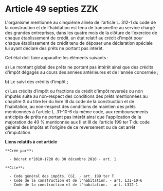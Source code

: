 # Article 49 septies ZZK

L'organisme mentionné au cinquième alinéa de l'article L. 312-1 du code de la construction et de l'habitation est tenu de
transmettre au service chargé des grandes entreprises, dans les quatre mois de la clôture de l'exercice de chaque
établissement de crédit, un état relatif au crédit d'impôt pour chaque établissement de crédit tenu de déposer une
déclaration spéciale lui ayant déclaré des prêts ne portant pas intérêt. 

Cet état doit faire apparaître les éléments suivants : 

a) Le montant global des prêts ne portant pas intérêt ainsi que des crédits d'impôt dégagés au cours des années antérieures
et de l'année concernée ; 

b) Le suivi des crédits d'impôt ; 

c) Les crédits d'impôt ou fractions de crédit d'impôt reversés ou non imputés suite au non-respect des conditions des prêts
mentionnées au chapitre X du titre Ier du livre III du code de la construction et de l'habitation, au non-respect des
conditions de maintien des prêts mentionnées à l'article L. 31-10-6 du même code, aux remboursements anticipés de prêts ne
portant pas intérêt ainsi que l'application de la majoration de 40 % mentionnée aux II et III de l'article 199 ter T du code
général des impôts et l'origine de ce reversement ou de cet arrêt d'imputation.

**Liens relatifs à cet article**

	**Créé par**:

	  - Décret n°2010-1728 du 30 décembre 2010 - art. 1

	**Cite**:

	  - Code général des impôts, CGI. - art. 199 ter T
	  - Code de la construction et de l'habitation. - art. L31-10-6
	  - Code de la construction et de l'habitation. - art. L312-1

